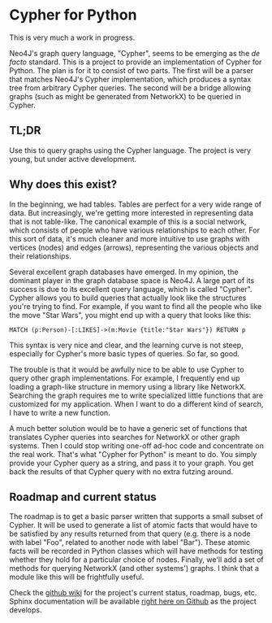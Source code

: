 # Cypher for Python

This is very much a work in progress.

Neo4J's graph query language, "Cypher", seems to be emerging as the _de facto_ standard. This is a
project to provide an implementation of Cypher for Python. The plan is for it to consist of two parts.
The first will be a parser that matches Neo4J's Cypher implementation, which produces a syntax tree
from arbitrary Cypher queries. The second will be a bridge allowing graphs (such as might be
generated from NetworkX) to be queried in Cypher.

## TL;DR

Use this to query graphs using the Cypher language. The project is very young, but under active
development.

## Why does this exist?

In the beginning, we had tables. Tables are perfect for a very wide range of data. But increasingly,
we're getting more interested in representing data that is not table-like. The canonical example
of this is a social network, which consists of people who have various relationships to each other.
For this sort of data, it's much cleaner and more intuitive to use graphs with vertices (nodes) and
edges (arrows), representing the various objects and their relationships.

Several excellent graph databases have emerged. In my opinion, the dominant player in the graph
database space is Neo4J. A large part of its success is due to its excellent query language, which
is called "Cypher". Cypher allows you to build queries that actually look like the structures you're
trying to find. For example, if you want to find all the people who like the move "Star Wars", you
might end up with a query that looks like this:

```
MATCH (p:Person)-[:LIKES]->(m:Movie {title:"Star Wars"}) RETURN p
```

This syntax is very nice and clear, and the learning curve is not steep, especially for Cypher's
more basic types of queries. So far, so good.

The trouble is that it would be awfully nice to be able to use Cypher to query other graph 
implementations. For example, I frequently end up loading a graph-like structure in memory using
a library like NetworkX. Searching the graph requires me to write specialized little functions
that are customized for my application. When I want to do a different kind of search, I have to write
a new function.

A much better solution would be to have a generic set of functions that translates Cypher queries
into searches for NetworkX or other graph systems. Then I could stop writing one-off ad-hoc code
and concentrate on the real work. That's what "Cypher for Python" is meant to do. You simply provide
your Cypher query as a string, and pass it to your graph. You get back the results of that Cypher
query with no extra futzing around.

## Roadmap and current status

The roadmap is to get a basic parser written that supports a small subset of Cypher. It will be used
to generate a list of atomic facts that would have to be satisfied by any results returned from that
query (e.g. there is a node with label "Foo", related to another node with label "Bar"). These atomic
facts will be recorded in Python classes which will have methods for testing whether they hold for
a particular choice of nodes. Finally, we'll add a set of methods for querying NetworkX (and other
systems') graphs. I think that a module like this will be frightfully useful.

Check the [github wiki](https://github.com/zacernst/python_cypher/wiki) for the project's current
status, roadmap, bugs, etc. Sphinx documentation will be available
[right here on Github](http://zacernst.github.io/python_cypher/index.html) as the project develops.
